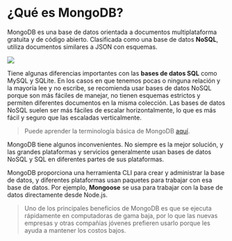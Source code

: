 # ¿Qué es MongoDB?

MongoDB es una base de datos orientada a documentos multiplataforma gratuita y de código abierto. Clasificada como una base de datos **NoSQL**, utiliza documentos similares a JSON con esquemas.

![](https://www.master-bigdata.com/wp-content/uploads/2016/02/mongo-db-logo-e1456909721366-653x270.jpg)

 
Tiene algunas diferencias importantes con las **bases de datos SQL** como MySQL y SQLite. En los casos en que tenemos pocas o ninguna relación y la mayoría lee y no escribe, se recomienda usar bases de datos NoSQL porque son más fáciles de manejar, no tienen esquemas estrictos y permiten diferentes documentos en la misma colección. Las bases de datos NoSQL suelen ser más fáciles de escalar horizontalmente, lo que es más fácil y seguro que las escaladas verticalmente.

>Puede aprender la terminología básica de MongoDB [aquí]().

MongoDB tiene algunos inconvenientes. No siempre es la mejor solución, y las grandes plataformas y servicios generalmente usan bases de datos NoSQL y SQL en diferentes partes de sus plataformas.

MongoDB proporciona una herramienta CLI para crear y administrar la base de datos, y diferentes plataformas usan paquetes para trabajar con esa base de datos. Por ejemplo, **Mongoose** se usa para trabajar con la base de datos directamente desde Node.js.

>Uno de los principales beneficios de MongoDB es que se ejecuta rápidamente en computadoras de gama baja, por lo que las nuevas empresas y otras compañías jóvenes prefieren usarlo porque les ayuda a mantener los costos bajos.